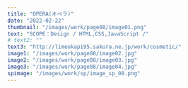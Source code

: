 ```yaml
---
title: "OPERA(オペラ)"
date: "2022-02-22"
thumbnail: "/images/work/page08/image01.png"
text: "SCOPE：Design / HTML,CSS,JavaScript /"
# text2: ""
text3: "http://limeokapi95.sakura.ne.jp/work/cosmetic/"
image1: "/images/work/page08/image02.jpg"
image2: "/images/work/page08/image03.jpg"
image3: "/images/work/page08/image04.jpg"
spimage: "/images/work/sp/image_sp_08.png"
---
```

